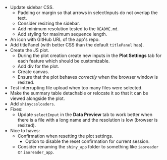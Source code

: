  - Update sidebar CSS.
    - Padding or margin so that arrows in selectInputs do not overlap the text.
    - Consider resizing the sidebar.
    - Add minimum resolution tested to the `README.md`.
    - Add styling for maximum sequence length.
 - An icon with GitHub URL of the app's repo.
 - Add titlePanel (with better CSS than the default `titlePanel` has).
 - Create the JS plot.
    - During the plot creation create new inputs in the **Plot Settings** tab for each feature which should be customizable.
    - Add div for the plot.
    - Create canvas.
    - Ensure that the plot behaves *correctly* when the browser window is resized.
 - Test interrupting file upload when too many files were selected.
 - Make the summary table detachable or relocate it so that it can be viewed alongside the plot.
 - Add `shinycssloaders`.
 - Fixes:
    - Update `selectInput` in the **Data Preview** tab to work better when there is a file with a long name and the resolution is low (browser is resized).
 - Nice to haves:
    - Confirmation when resetting the plot settings.
       - Option to disable the reset confirmation for current session.
    - Consider renaming the `shiny_app` folder to something like `iaoreader` or `iaoreader_app`.
